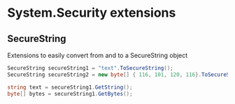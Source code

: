 # System.Security extensions

## SecureString 

Extensions to easily convert from and to a SecureString object

```c#
SecureString secureString1 = "text".ToSecureString();
SecureString secureString2 = new byte[] { 116, 101, 120, 116}.ToSecureString();

string text = secureString1.GetString();
byte[] bytes = secureString1.GetBytes();

```